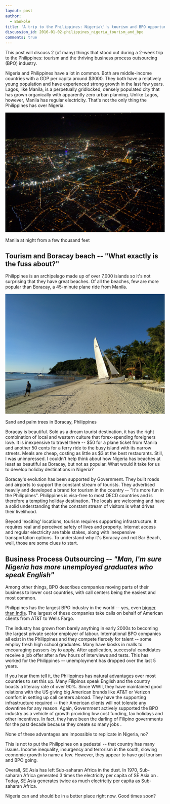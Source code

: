 ```yaml
---
layout: post
author:
  - Bankole
title: 'A trip to the Philippines: Nigeria\''s tourism and BPO opportunity'
discussion_id: 2016-01-02-philippines_nigeria_tourism_and_bpo
comments: true
---
```


This post will discuss 2 (of many) things that stood out during a 2-week trip to
the Philippines: tourism and the thriving business process outsourcing (BPO)
industry.

Nigeria and Philippines have a lot in common. Both are middle-income countries
with a GDP per capita around $3000. They both have a relatively young population
and have experienced strong growth in the last few years. Lagos, like Manila, is
a perpetually gridlocked, densely populated city that has grown organically with
apparently zero urban planning. Unlike Lagos, however, Manila has regular
electricity. That's not the only thing the Philippines has over Nigeria.

![Manila at night](/uploads/2016/01/manila-night.jpeg)

Manila at night from a few thousand feet

## **Tourism and Boracay beach** -- "What exactly is the fuss about?"

Philippines is an archipelago made up of over 7,000 islands so it's not
surprising that they have great beaches. Of all the beaches, few are more
popular than Boracay, a 45-minute plane ride from Manila.

![Boracay beach](/uploads/2016/01/boracay-beach.jpeg)

Sand and palm trees in Boracay, Philippines

Boracay is beautiful. Sold as a dream tourist destination, it has the right
combination of local and western culture that forex-spending foreigners love. It
is inexpensive to travel there -- $50 for a plane ticket from Manila and another
50 cents for a ferry ride to the busy island with its narrow streets. Meals are
cheap, costing as little as $3 at the best restaurants. Still, I was
unimpressed. I couldn't help think about how Nigeria has beaches at least as
beautiful as Boracay, but not as popular. What would it take for us to develop
holiday destinations in Nigeria?

Boracay's evolution has been supported by Government. They built roads and
airports to support the constant stream of tourists. They advertised heavily and
developed a brand for tourism in the country -- "It's more fun in the
Philippines". Philippines is visa-free to most OECD countries and is therefore a
tempting holiday destination. The locals are welcoming and have a solid
understanding that the constant stream of visitors is what drives their
livelihood.

Beyond 'exciting' locations, tourism requires supporting infrastructure. It
requires real and perceived safety of lives and property. Internet access and
regular electricity are table stakes, along with inexpensive transportation
options. To understand why it's Boracay and not Bar Beach, well, those are some
clues to start.

## **Business Process Outsourcing** -- *"Man, I'm sure Nigeria has more unemployed graduates who speak English"*

Among other things, BPO describes companies moving parts of their business to
lower cost countries, with call centers being the easiest and most common.

Philippines has the largest BPO industry in the world -- yes, even [bigger than
India]("https://next.ft.com/content/1658baac-f30a-11e4-a979-00144feab7de").
The largest of these companies take calls on behalf of American clients from
AT&T to Wells Fargo.

The industry has grown from barely anything in early 2000s to becoming the
largest private sector employer of labour. International BPO companies all exist
in the Philippines and they compete fiercely for talent -- some employ fresh high
school graduates. Many have kiosks in malls to encouraging passers-by to apply.
After application, successful candidates receive a job offer after a few hours
of interviews and tests. This has worked for the Philippines -- unemployment has
dropped over the last 5 years.

If you hear them tell it, the Philippines has natural advantages over most
countries to set this up. Many Filipinos speak English and the country boasts a
literacy rate of over 90%. Since WWII, they have maintained good relations with
the US giving big American brands like AT&T or Verizon comfort in setting up
call centers abroad. They have the supporting infrastructure required -- their
American clients will not tolerate any downtime for any reason. Again,
Government actively supported the BPO industry as a vehicle of growth providing
low cost funding, tax holidays and other incentives. In fact, they have been the
darling of Filipino governments for the past decade because they create so many
jobs .

None of these advantages are impossible to replicate in Nigeria, no?

This is not to put the Philippines on a pedestal -- that country has many issues.
Income inequality, insurgency and terrorism in the south, slowing economic
growth to name a few. However, they appear to have got tourism and BPO going.

Overall, SE Asia has left Sub-saharan Africa in the dust. In 1970, Sub-saharan
Africa generated 3 times the electricity per capita of SE Asia on . Today, SE
Asia generates twice as much electricity per capita as Sub-saharan Africa.

Nigeria can and should be in a better place right now. Good times soon?
